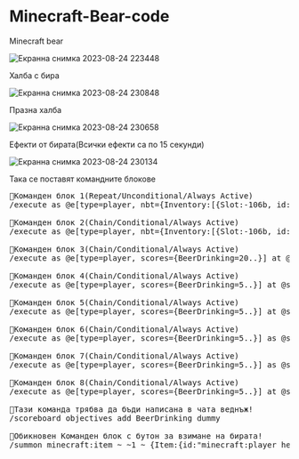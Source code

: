 # Minecraft-Bear-code
Minecraft bear

![Екранна снимка 2023-08-24 223448](https://github.com/HROMAFOX/Minecraft_Bear_code/assets/113515660/73bbf355-6195-4b1c-8548-de1f1b3f1d79)

Халба с бира

![Екранна снимка 2023-08-24 230848](https://github.com/HROMAFOX/Minecraft_Bear_code/assets/113515660/4a461e6d-e643-4e4d-80f5-fa7dd5e0c06c)

Празна халба

![Екранна снимка 2023-08-24 230658](https://github.com/HROMAFOX/Minecraft_Bear_code/assets/113515660/16dc63e6-4d71-4e37-b625-ad3229b0b733)

Ефекти от бирата(Всички ефекти са по 15 секунди)

![Екранна снимка 2023-08-24 230134](https://github.com/HROMAFOX/Minecraft_Bear_code/assets/113515660/a5c76dfa-06c5-4dcd-bd65-43022545bb69)

Така се поставят командните блокове




<pre class="wp-block-code">
🍻Команден блок 1(Repeat/Unconditional/Always Active) 
/execute as @e[type=player, nbt={Inventory:[{Slot:-106b, id:"minecraft:player_head", tag:{display:{Name:"{\"text\":\"Mug with Beer\",\"color\":\"white\"}", Lore:['{"color":"yellow","text":"с 15% алкохол"}','{"color":"green","text":"Пие се с F"}']}}}]}] at @s run playsound minecraft:entity.generic.drink player @s ~ ~ ~ 0.65 1 0

🍻Команден блок 2(Chain/Conditional/Always Active) 
/execute as @e[type=player, nbt={Inventory:[{Slot:-106b, id:"minecraft:player_head", tag:{display:{Name:"{\"text\":\"Mug with Beer\",\"color\":\"white\"}", Lore:['{"color":"yellow","text":"с 15% алкохол"}','{"color":"green","text":"Пие се с F"}']}}}]}] at @s run scoreboard players add @s BeerDrinking 1

🍻Команден блок 3(Chain/Conditional/Always Active) 
/execute as @e[type=player, scores={BeerDrinking=20..}] at @s run clear @s minecraft:player_head{display:{Name:"{\"text\":\"Mug with Beer\",\"color\":\"white\"}", Lore:['{"color":"yellow","text":"с 15% алкохол"}','{"color":"green","text":"Пие се с F"}']}} 1

🍻Команден блок 4(Chain/Conditional/Always Active) 
/execute as @e[type=player, scores={BeerDrinking=5..}] at @s run give @s minecraft:player_head{display:{Name:"{\"text\":\"Empty Mug\",\"color\":\"white\"}", Lore:['{"color":"green","text":"напълни ме"}']},SkullOwner:{Id:[I;1176276444,967657176,-1996008735,-1173811510],Properties:{textures:[{Value:"eyJ0ZXh0dXJlcyI6eyJTS0lOIjp7InVybCI6Imh0dHA6Ly90ZXh0dXJlcy5taW5lY3JhZnQubmV0L3RleHR1cmUvM2Y1NmEyNmE5NDljMTMzYWI5NTAyMTFkZGRhZmViMjU1MWMwNTJlMWNmZmY2MTcyZmM2OGNkYTMyMTliMDg0In19fQ=="}]}}} 1

🍻Команден блок 5(Chain/Conditional/Always Active) 
/execute as @e[type=player, scores={BeerDrinking=5..}] at @s run playsound minecraft:entity.player.burp player @s ~ ~ ~ 10 1 1

🍻Команден блок 6(Chain/Conditional/Always Active) 
/execute as @e[type=player, scores={BeerDrinking=5..}] as @s run effect give @s minecraft:nausea 15 0 true

🍻Команден блок 7(Chain/Conditional/Always Active) 
/execute as @e[type=player, scores={BeerDrinking=5..}] as @s run effect give @s minecraft:darkness 15 0 true

🍻Команден блок 8(Chain/Conditional/Always Active) 
/execute as @e[type=player, scores={BeerDrinking=5..}] at @s run scoreboard players set @s BeerDrinking 0

🍻Тази команда трябва да бъди написана в чата веднъж! 
/scoreboard objectives add BeerDrinking dummy

🍻Обикновен Команден блок с бутон за взимане на бирата! 
/summon minecraft:item ~ ~1 ~ {Item:{id:"minecraft:player_head",Count:1b,tag:{display:{Name:"{\"text\":\"Mug with Beer\",\"color\":\"white\"}", Lore:['{"color":"yellow","text":"с 15% алкохол"}','{"color":"green","text":"Пие се с F"}']},SkullOwner:{Id:[I;-1513351130,1351370996,-1551837317,-2013369534],Properties:{textures:[{Value:"eyJ0ZXh0dXJlcyI6eyJTS0lOIjp7InVybCI6Imh0dHA6Ly90ZXh0dXJlcy5taW5lY3JhZnQubmV0L3RleHR1cmUvNDA1M2UyNjg2N2JiNTc1MzhlOTc4OTEzN2RiYmI1Mzc3NGUxOGVkYTZmZWY1MWNiMmVkZjQyNmIzNzI2NCJ9fX0="}]}}}}}`
</code></pre>
